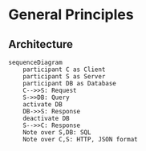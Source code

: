 # General Principles

## Architecture

```mermaid
sequenceDiagram
    participant C as Client
    participant S as Server
    participant DB as Database
    C-->>S: Request
    S->>DB: Query
    activate DB
    DB->>S: Response
    deactivate DB
    S-->>C: Response
    Note over S,DB: SQL
    Note over C,S: HTTP, JSON format
```
